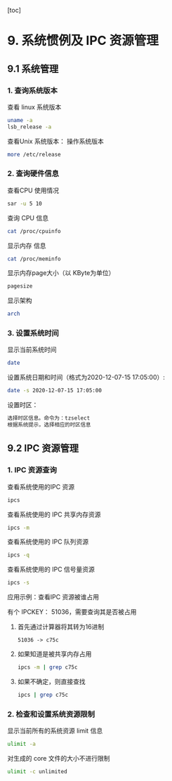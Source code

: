 [toc]

# 9. 系统惯例及 IPC 资源管理

## 9.1 系统管理

### 1. 查询系统版本

查看 linux 系统版本

```bash
uname -a
lsb_release -a
```

查看Unix 系统版本： 操作系统版本

```bash
more /etc/release
```

### 2. 查询硬件信息

查看CPU 使用情况

```bash
sar -u 5 10
```

查询 CPU 信息

```bash
cat /proc/cpuinfo
```

显示内存 信息

```bash
cat /proc/meminfo
```

显示内存page大小（以 KByte为单位）

```bash
pagesize
```

显示架构

```bash
arch
```

### 3. 设置系统时间

显示当前系统时间

```bash
date
```

设置系统日期和时间（格式为2020-12-07-15 17:05:00）:

```bash
date -s 2020-12-07-15 17:05:00
```

设置时区：

```bash
选择时区信息。命令为：tzselect
根据系统提示，选择相应的时区信息
```

## 9.2 IPC 资源管理

### 1. IPC 资源查询

查看系统使用的IPC 资源

```bash
ipcs
```

查看系统使用的 IPC 共享内存资源

```bash
ipcs -m
```

查看系统使用的 IPC 队列资源

```bash
ipcs -q
```

查看系统使用的 IPC 信号量资源

```bash
ipcs -s
```

应用示例：查看IPC 资源被谁占用

有个 IPCKEY： 51036，需要查询其是否被占用

1. 首先通过计算器将其转为16进制

   ```
   51036 -> c75c
   ```

2. 如果知道是被共享内存占用

   ```bash
   ipcs -m | grep c75c
   ```

3. 如果不确定，则直接查找

   ```bash
   ipcs | grep c75c
   ```

### 2. 检查和设置系统资源限制

显示当前所有的系统资源 limit 信息

```bash
ulimit -a
```

对生成的 core 文件的大小不进行限制

```bash
ulimit -c unlimited
```
